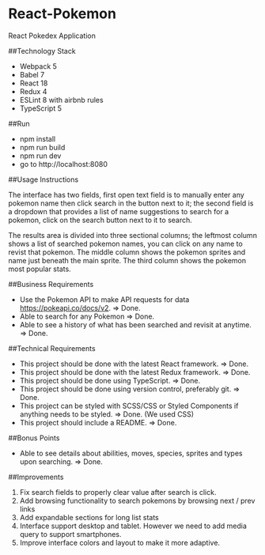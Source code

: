 # React-Pokemon
React Pokedex Application

##Technology Stack
- Webpack 5
- Babel 7
- React 18
- Redux 4
- ESLint 8 with airbnb rules
- TypeScript 5

##Run

- npm install
- npm run build
- npm run dev
- go to http://localhost:8080

##Usage Instructions

The interface has two fields, first open text field is to manually enter any pokemon name then click search in the button next to it; the second field is a dropdown that provides a list of name suggestions to search for a pokemon, click on the search button next to it to search.

The results area is divided into three sectional columns; the leftmost column shows a list of searched pokemon names, you can click on any name to revist that pokemon. The middle column shows the pokemon sprites and name just beneath the main sprite. The third column shows the pokemon most popular stats.

##Business Requirements

- Use the Pokemon API to make API requests for data https://pokeapi.co/docs/v2.  => Done.
- Able to search for any Pokemon => Done.
- Able to see a history of what has been searched and revisit at anytime. => Done.

##Technical Requirements

- This project should be done with the latest React framework. => Done.
- This project should be done with the latest Redux framework. => Done.
- This project should be done using TypeScript. => Done.
- This project should be done using version control, preferably git. => Done.
- This project can be styled with SCSS/CSS or Styled Components if anything needs to be styled. => Done. (We used CSS)
- This project should include a README. => Done.

##Bonus Points

- Able to see details about abilities, moves, species, sprites and types upon searching. => Done.

##Improvements

1) Fix search fields to properly clear value after search is click.
2) Add browsing functionality to search pokemons by browsing next / prev links
3) Add expandable sections for long list stats
4) Interface support desktop and tablet. However we need to add media query to support smartphones.
5) Improve interface colors and layout to make it more adaptive.
